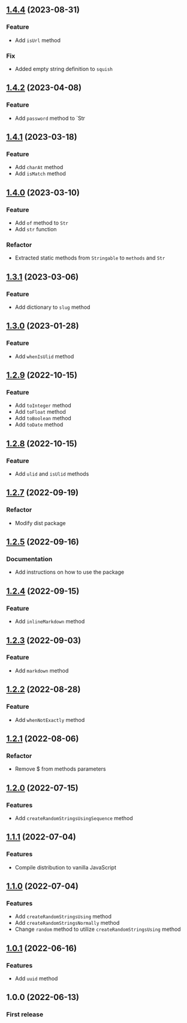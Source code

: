 ## [1.4.4](https://github.com/rudashi/stringable/compare/v1.4.2...v1.4.4) (2023-08-31)

### Feature
* Add `isUrl` method

### Fix
* Added empty string definition to `squish`

## [1.4.2](https://github.com/rudashi/stringable/compare/v1.4.1...v1.4.2) (2023-04-08)

### Feature
* Add `password` method to `Str

## [1.4.1](https://github.com/rudashi/stringable/compare/v1.4.0...v1.4.1) (2023-03-18)

### Feature
* Add `charAt` method
* Add `isMatch` method

## [1.4.0](https://github.com/rudashi/stringable/compare/v1.3.1...v1.4.0) (2023-03-10)

### Feature
* Add `of` method to `Str`
* Add `str` function

### Refactor
* Extracted static methods from `Stringable` to `methods` and `Str`

## [1.3.1](https://github.com/rudashi/stringable/compare/v1.3.0...v1.3.1) (2023-03-06)

### Feature
* Add dictionary to `slug` method

## [1.3.0](https://github.com/rudashi/stringable/compare/v1.2.9...v1.3.0) (2023-01-28)

### Feature
* Add `whenIsUlid` method

## [1.2.9](https://github.com/rudashi/stringable/compare/v1.2.8...v1.2.9) (2022-10-15)

### Feature
* Add `toInteger` method
* Add `toFloat` method
* Add `toBoolean` method
* Add `toDate` method

## [1.2.8](https://github.com/rudashi/stringable/compare/v1.2.7...v1.2.8) (2022-10-15)

### Feature
* Add `ulid` and `isUlid` methods

## [1.2.7](https://github.com/rudashi/stringable/compare/v1.2.5...v1.2.7) (2022-09-19)

### Refactor
* Modify dist package

## [1.2.5](https://github.com/rudashi/stringable/compare/v1.2.4...v1.2.5) (2022-09-16)

### Documentation
* Add instructions on how to use the package

## [1.2.4](https://github.com/rudashi/stringable/compare/v1.2.3...v1.2.4) (2022-09-15)

### Feature
* Add `inlineMarkdown` method

## [1.2.3](https://github.com/rudashi/stringable/compare/v1.2.2...v1.2.3) (2022-09-03)

### Feature
* Add `markdown` method

## [1.2.2](https://github.com/rudashi/stringable/compare/v1.2.1...v1.2.2) (2022-08-28)

### Feature
* Add `whenNotExactly` method

## [1.2.1](https://github.com/rudashi/stringable/compare/v1.2.0...v1.2.1) (2022-08-06)

### Refactor
* Remove $ from methods parameters

## [1.2.0](https://github.com/rudashi/stringable/compare/v1.1.0...v1.1.1) (2022-07-15)

### Features
* Add `createRandomStringsUsingSequence` method

## [1.1.1](https://github.com/rudashi/stringable/compare/v1.1.0...v1.1.1) (2022-07-04)

### Features
* Compile distribution to vanilla JavaScript

## [1.1.0](https://github.com/rudashi/stringable/compare/v1.0.1...v1.1.0) (2022-07-04)

### Features
* Add `createRandomStringsUsing` method
* Add `createRandomStringsNormally` method
* Change `random` method to utilize `createRandomStringsUsing` method

## [1.0.1](https://github.com/rudashi/stringable/compare/v1.0.0...v1.0.1) (2022-06-16)

### Features
* Add `uuid` method

## 1.0.0 (2022-06-13)

### First release